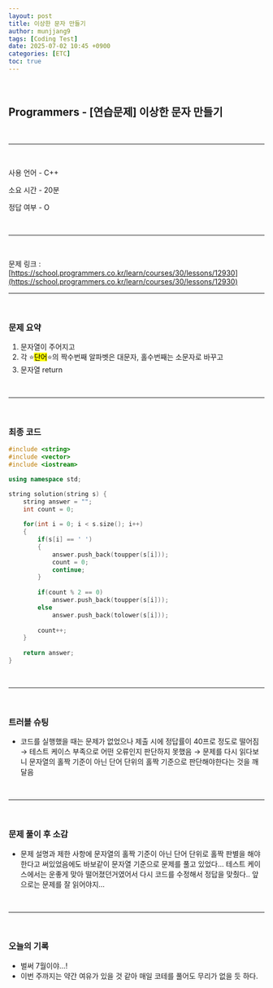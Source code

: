 ```yaml
---
layout: post
title: 이상한 문자 만들기
author: munjjang9
tags: [Coding Test]
date: 2025-07-02 10:45 +0900
categories: [ETC]
toc: true
---
```


<br>

## Programmers - [연습문제] 이상한 문자 만들기

<br>

---

<br>

사용 언어 - C++

소요 시간 - 20분

정답 여부 - O

<br>

---

<br>

문제 링크 : [https://school.programmers.co.kr/learn/courses/30/lessons/12930](https://school.programmers.co.kr/learn/courses/30/lessons/12930)
<br>

---

<br>

### 문제 요약

1. 문자열이 주어지고 
2. 각 ⭐<mark>단어</mark>⭐의 짝수번째 알파벳은 대문자, 홀수번째는 소문자로 바꾸고 
3. 문자열 return

<br>

---

<br>

### 최종 코드

```cpp
#include <string>
#include <vector>
#include <iostream>

using namespace std;

string solution(string s) {
    string answer = "";
    int count = 0;
    
    for(int i = 0; i < s.size(); i++)
    {
        if(s[i] == ' ')
        {
            answer.push_back(toupper(s[i]));
            count = 0;
            continue;
        }
        
        if(count % 2 == 0)
            answer.push_back(toupper(s[i]));
        else
            answer.push_back(tolower(s[i]));
        
        count++;
    }
    
    return answer;
}
```

<br>

---

<br>

### 트러블 슈팅
- 코드를 실행했을 때는 문제가 없었으나 제출 시에 정답률이 40프로 정도로 떨어짐 → 테스트 케이스 부족으로 어떤 오류인지 판단하지 못했음 → 문제를 다시 읽다보니 문자열의 홀짝 기준이 아닌 단어 단위의 홀짝 기준으로 판단해야한다는 것을 깨달음

<br>

---

<br>

### 문제 풀이 후 소감
- 문제 설명과 제한 사항에 문자열의 홀짝 기준이 아닌 단어 단위로 홀짝 판별을 해야 한다고 써있었음에도 바보같이 문자열 기준으로 문제를 풀고 있었다... 테스트 케이스에서는 운좋게 맞아 떨어졌던거였어서 다시 코드를 수정해서 정답을 맞췄다.. 앞으로는 문제를 잘 읽어야지...

<br>

---

<br>

### 오늘의 기록
- 벌써 7월이야...!
- 이번 주까지는 약간 여유가 있을 것 같아 매일 코테를 풀어도 무리가 없을 듯 하다.